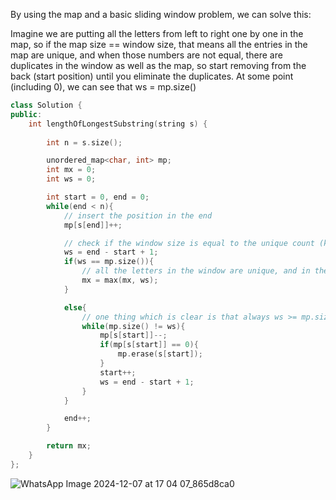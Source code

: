 ​By using the map and a basic sliding window problem, we can solve this: 

Imagine we are putting all the letters from left to right one by one in the map, so if the map size == window size, that means all the entries in the map are unique, and when those numbers are not equal, there are duplicates in the window as well as the map, so start removing from the back (start position) until you eliminate the duplicates. At some point (including 0), we can see that ws = mp.size()

```c++
class Solution {
public:
    int lengthOfLongestSubstring(string s) {
        
        int n = s.size();

        unordered_map<char, int> mp;
        int mx = 0;
        int ws = 0;

        int start = 0, end = 0;
        while(end < n){
            // insert the position in the end 
            mp[s[end]]++;

            // check if the window size is equal to the unique count (keys) in the mp
            ws = end - start + 1;
            if(ws == mp.size()){
                // all the letters in the window are unique, and in the map as well, no duplicates are found
                mx = max(mx, ws);
            }

            else{
                // one thing which is clear is that always ws >= mp.size()
                while(mp.size() != ws){
                    mp[s[start]]--;
                    if(mp[s[start]] == 0){
                        mp.erase(s[start]);
                    }
                    start++;
                    ws = end - start + 1;
                }
            }

            end++;
        }

        return mx;
    }
};
```
![WhatsApp Image 2024-12-07 at 17 04 07_865d8ca0](https://github.com/user-attachments/assets/de9f90f3-573d-43da-9290-0c5501a56f2b)
